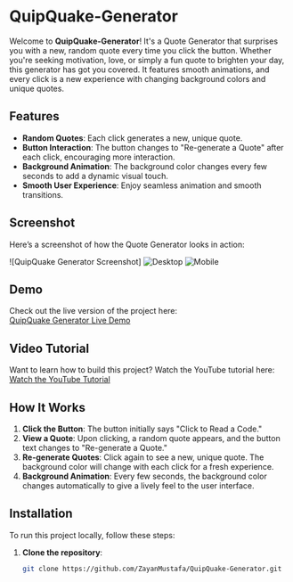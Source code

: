 # QuipQuake-Generator

Welcome to **QuipQuake-Generator**!  It's a Quote Generator that surprises you with a new, random quote every time you click the button. Whether you're seeking motivation, love, or simply a fun quote to brighten your day, this generator has got you covered. It features smooth animations, and every click is a new experience with changing background colors and unique quotes.

## Features

- **Random Quotes**: Each click generates a new, unique quote.
- **Button Interaction**: The button changes to "Re-generate a Quote" after each click, encouraging more interaction.
- **Background Animation**: The background color changes every few seconds to add a dynamic visual touch.
- **Smooth User Experience**: Enjoy seamless animation and smooth transitions.

## Screenshot

Here’s a screenshot of how the Quote Generator looks in action:

![QuipQuake Generator Screenshot] ![Desktop](https://github.com/user-attachments/assets/3bbbda64-c34c-439d-a346-23506505841a) ![Mobile](https://github.com/user-attachments/assets/de620f60-ed0e-406b-898e-be7549075400)

## Demo

Check out the live version of the project here:  
[QuipQuake Generator Live Demo](https://zayanmustafa.github.io/QuipQuake-Generator/)

## Video Tutorial

Want to learn how to build this project? Watch the YouTube tutorial here:  
[Watch the YouTube Tutorial](https://youtu.be/lXuQTzXY2jg)

## How It Works

1. **Click the Button**: The button initially says "Click to Read a Code."
2. **View a Quote**: Upon clicking, a random quote appears, and the button text changes to "Re-generate a Quote."
3. **Re-generate Quotes**: Click again to see a new, unique quote. The background color will change with each click for a fresh experience.
4. **Background Animation**: Every few seconds, the background color changes automatically to give a lively feel to the user interface.

## Installation

To run this project locally, follow these steps:

1. **Clone the repository**:
   ```bash
   git clone https://github.com/ZayanMustafa/QuipQuake-Generator.git
